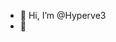 - 👋 Hi, I’m @Hyperve3
- 👀 

<!---
Hyperve3/Hyperve3 is a ✨ special ✨ repository because its `README.md` (this file) appears on your GitHub profile.
You can click the Preview link to take a look at your changes.
--->
